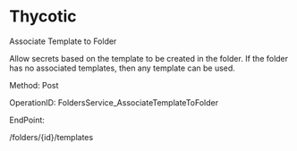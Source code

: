 #     Thycotic


Associate Template to Folder

Allow secrets based on the template to be created in the folder. If the folder has no associated templates, then any template can be used.

Method: Post

OperationID: FoldersService_AssociateTemplateToFolder

EndPoint:

/folders/{id}/templates
